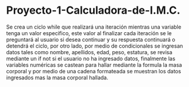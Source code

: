 # Proyecto-1-Calculadora-de-I.M.C.

Se crea un ciclo while que realizará una iteración mientras una variable tenga un valor especifico, este valor al finalizar cada iteración se le preguntará al usuario si desea continuar y su respuesta continuará o detendrá el ciclo, por otro lado, por medio de condicionales se ingresan datos tales como nombre, apellidos, edad, peso, estatura, se revisa mediante un if not si el usuario no ha ingresado datos, finalmente las variables numéricas se castean para hallar mediante la formula la masa corporal y por medio de una cadena formateada se muestran los datos ingresados mas la masa corporal hallada.
